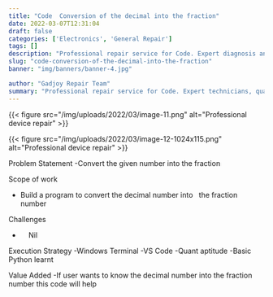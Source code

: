 ```yaml
---
title: "Code  Conversion of the decimal into the fraction"
date: 2022-03-07T12:31:04
draft: false
categories: ['Electronics', 'General Repair']
tags: []
description: "Professional repair service for Code. Expert diagnosis and quality repairs in Bangalore."
slug: "code-conversion-of-the-decimal-into-the-fraction"
banner: "img/banners/banner-4.jpg"

author: "Gadjoy Repair Team"
summary: "Professional repair service for Code. Expert technicians, quality parts, warranty included."
---
```


{{< figure src="/img/uploads/2022/03/image-11.png" alt="Professional device repair" >}}

{{< figure src="/img/uploads/2022/03/image-12-1024x115.png" alt="Professional device repair" >}}

Problem Statement -Convert the given number into the fraction

Scope of work

- Build a program to convert the decimal number into&nbsp;&nbsp; the fraction number

Challenges

- &nbsp;&nbsp;&nbsp; Nil

Execution Strategy -Windows Terminal -VS Code -Quant aptitude -Basic Python learnt

Value Added -If user wants to know the decimal number into the fraction number this code will help
